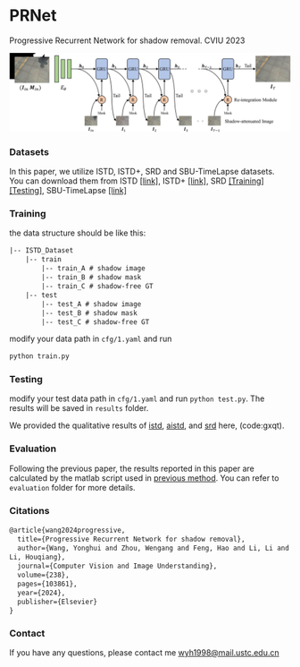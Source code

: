 # PRNet
Progressive Recurrent Network for shadow removal. CVIU 2023

![overall_end](./src/arch.jpg)


### Datasets

In this paper, we utilize ISTD, ISTD+, SRD and SBU-TimeLapse datasets. You can download them from ISTD [[link]](https://github.com/DeepInsight-PCALab/ST-CGAN), ISTD+ [[link]](https://github.com/cvlab-stonybrook/SID), SRD [[Training]](https://drive.google.com/file/d/1W8vBRJYDG9imMgr9I2XaA13tlFIEHOjS/view)[[Testing]](https://drive.google.com/file/d/1GTi4BmQ0SJ7diDMmf-b7x2VismmXtfTo/view), SBU-TimeLapse [[link]](https://github.com/cvlab-stonybrook/SID)

### Training

the data structure should be like this:

```
|-- ISTD_Dataset
    |-- train
        |-- train_A # shadow image
        |-- train_B # shadow mask
        |-- train_C # shadow-free GT
    |-- test
        |-- test_A # shadow image
        |-- test_B # shadow mask
        |-- test_C # shadow-free GT
```

modify your data path in `cfg/1.yaml` and run

```python
python train.py
```

### Testing

modify your test data path in `cfg/1.yaml` and run `python test.py`. The results will be saved in `results` folder.

We provided the qualitative results of [istd](https://pan.baidu.com/s/1OrSG0UcDSK1GxVH8lepbjQ), [aistd](https://pan.baidu.com/s/1dK90noYDdIxp8j05ih5_Vg), and [srd](https://pan.baidu.com/s/1y9f4qi5jS2dbpY8eLHJImQ) here, (code:gxqt).

### Evaluation
Following the previous paper, the results reported in this paper are calculated by the matlab script used in [previous method](https://github.com/zhuyr97/AAAI2022_Unfolding_Network_Shadow_Removal/tree/master/codes). You can refer to `evaluation` folder for more details.

### Citations

```
@article{wang2024progressive,
  title={Progressive Recurrent Network for shadow removal},
  author={Wang, Yonghui and Zhou, Wengang and Feng, Hao and Li, Li and Li, Houqiang},
  journal={Computer Vision and Image Understanding},
  volume={238},
  pages={103861},
  year={2024},
  publisher={Elsevier}
}
```

### Contact
If you have any questions, please contact me wyh1998@mail.ustc.edu.cn